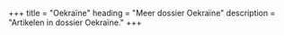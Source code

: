 +++
title       = "Oekraïne"
heading     = "Meer dossier Oekraïne"
description = "Artikelen in dossier Oekraïne."
+++

